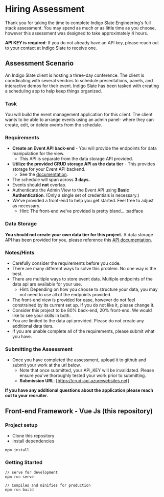 # Hiring Assessment

Thank you for taking the time to complete Indigo Slate Engineering's full stack assessment.
You may spend as much or as little time as you choose, however this assessment was designed to take approximately 4 hours.

**API KEY is required**: If you do not already have an API key, please reach out to your contact at Indigo Slate to receive one.


## Assessment Scenario
An Indigo Slate client is hosting a three-day conference. The client is coordinating with several vendors to schedule presentations, panels, and interactive demos for their event. Indigo Slate has been tasked with creating a scheduling app to help keep things organized.

### Task
You will build the event management application for this client. The client wants to be able to arrange events using an admin panel- where they can  create, edit, or delete events from the schedule.

### Requirements
* **Create an Event API back-end** - You will provide the endpoints for data manipulation for the view.
    * This API is separate from the data storage API provided.
* **Utilize the provided CRUD storage API as the data tier** - This provides storage for your Event API backend. 
    * See the [documentation](api-doc/data-tier.md).
* The schedule will span across **3 days.**
* Events should **not** overlap.
* Authenticate the Admin View to the Event API using **Basic Authentication**. (Only a single set of credentials is necessary.)
* We've provided a front-end to help you get started. Feel free to adjust as necessary.
    * Hint: The front-end we've provided is pretty bland... :sadface

### Data Storage
**You should not create your own data tier for this project.** A data storage API has been provided for you, please reference this [API documentation](api-doc/data-tier.md).

### Notes/Hints
* Carefully consider the requirements before you code.
* There are many different ways to solve this problem. No one way is the best.
* There are multiple ways to store event data. Multiple endpoints of the data api are available for your use. 
    * Hint: Depending on how you choose to structure your data, you may not need to use all of the endpoints provided.
* The front-end view is provided for ease, however do not feel constrained by its current set up. If you do not like it, please change it.
* Consider this project to be 80% back-end, 20% front-end. We would like to see your skills in both.
* You are limited to the data api provided. Please do not create any additional data tiers.
* If you are unable complete all of the requirements, please submit what you have.

### Submitting the Assessment
* Once you have completed the assessment, upload it to github and submit your work at the url below.
    * Note that once submitted, your API_KEY will be invalidated. Please ensure you've thoroughly tested your work prior to submitting.
    * **Submission URL**: [https://crud-api.azurewebsites.net]

**If you have any additional questions about the application please reach out to your recruiter.**


## Front-end Framework - Vue Js  (this repository)

### Project setup
* Clone this repository
* Install dependencies
```
npm install
```
### Getting Started
```
// serve for development
npm run serve

// Compiles and minifies for production
npm run build
```
